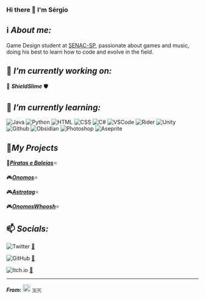 ### Hi there 👋 I'm Sérgio

## ℹ️ ***About me:*** 

Game Design student at [SENAC-SP](https://www.sp.senac.br), passionate about games and music, doing his best to learn how to code and evolve in the field.

## 🔭 ***I’m currently working on:***

🧪 ***ShieldSlime*** 🛡️

## 🌱 ***I’m currently learning:***

![Java](https://img.shields.io/badge/Code-Java-brightgreen?style=flat-square&logo=java)
![Python](https://img.shields.io/badge/Code-Python-blue?style=flat-square&logo=python)
![HTML](https://img.shields.io/badge/Code-HTML-orange?style=flat-square&logo=HTML5)
![CSS](https://img.shields.io/badge/Code-CSS-white?style=flat-square&logo=CSS3)
![C#](https://img.shields.io/badge/Code-C%23-white?style=flat-square&logo=csharp)
![VSCode](https://img.shields.io/badge/Editor-VSCode-blue?style=flat-square&logo=visualstudiocode)
![Rider](https://img.shields.io/badge/Editor-Rider-red?style=flat-square&logo=rider)
![Unity](https://img.shields.io/badge/Tool-Unity-lightgrey?style=flat-square&logo=unity)
![Github](https://img.shields.io/badge/Tool-Github-white?style=flat-square&logo=github)
![Obsidian](https://img.shields.io/badge/Tool-Obsidian-purple?style=flat-square&logo=obsidian)
![Photoshop](https://img.shields.io/badge/Tool-Photoshop-blue?style=flat-square&logo=adobephotoshop)
![Aseprite](https://img.shields.io/badge/Tool-Aseprite-lightblue?style=flat-square&logo=aseprite)

## 💼***My Projects***

🎲<ins>***[Piratas e Baleias](https://drive.google.com/file/d/1jTakohOBBKUVdLnVsVIqtoYZAoTla8mW/view?usp=sharing)***</ins>⭐

🎮<ins>***[Onomos](https://github.com/Smurillopng/Onomos)***</ins>⭐

🎮<ins>***[Astrotag](https://github.com/Smurillopng/ProjetoKsi)***</ins>⭐

🎮<ins>***[OnomosWhoosh](https://github.com/Smurillopng/OnomosWhoosh)***</ins>⭐

## 📫 ***Socials:***

![Twitter](https://img.shields.io/badge/@Smurillopng-%231DA1F2.svg?style=for-the-badge&logo=Twitter&logoColor=white) [🔗](https://twitter.com/Smurillopng)

![GitHub](https://img.shields.io/badge/@Smurillopng-%23121011.svg?style=for-the-badge&logo=github&logoColor=white) [🔗](https://github.com/Smurillopng)

![Itch.io](https://img.shields.io/badge/@Smurillopng-%23FF0B34.svg?style=for-the-badge&logo=Itch.io&logoColor=white) [🔗](https://smurillof.itch.io)

---
***From:*** <img src="https://user-images.githubusercontent.com/72756949/141886008-7863eed5-9de6-42d1-9649-ec8fb324d012.png" alt="alt text" width="20" height="20"> :brazil:

